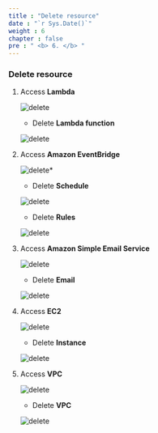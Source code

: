 ```yaml
---
title : "Delete resource"
date : "`r Sys.Date()`"
weight : 6
chapter : false
pre : " <b> 6. </b> "
---
```


### Delete resource

1. Access **Lambda**

    ![delete](/aws-fcj-workshop01/images/8-Delete/1.1lambda.png?width=90pc)

    - Delete **Lambda function**

    ![delete](/aws-fcj-workshop01/images/8-Delete/1.2lambda.png?width=90pc)

2. Access **Amazon EventBridge**

    ![delete*](/aws-fcj-workshop01/images/8-Delete/1.3EventBridge.png?width=90pc)

    - Delete **Schedule**

    ![delete](/aws-fcj-workshop01/images/8-Delete/1.4deleteShedule.png?width=90pc)

    - Delete **Rules**

    ![delete](/aws-fcj-workshop01/images/8-Delete/1.5deleterule.png?width=90pc)


3. Access **Amazon Simple Email Service**

    ![delete](/aws-fcj-workshop01/images/8-Delete/1.6SES.png?width=90pc)

    - Delete **Email**

    ![delete](/aws-fcj-workshop01/images/8-Delete/1.7deleteSES.png?width=90pc)

4. Access **EC2**

    ![delete](/aws-fcj-workshop01/images/8-Delete/1.8EC2.png?width=90pc)

    - Delete **Instance**

    ![delete](/aws-fcj-workshop01/images/8-Delete/1.9deleteec2.png?width=90pc)

5. Access **VPC**

    ![delete](/aws-fcj-workshop01/images/8-Delete/2.0VPC.png?width=90pc)

    - Delete **VPC**

    ![delete](/aws-fcj-workshop01/images/8-Delete/2.1deleteVPC.png?width=90pc)